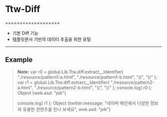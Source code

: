 # Ttw-Diff
===================

* 기본 Diff 기능
* 템플릿문서 기반의 데이터 추출을 위한 유틸

-------------
Example
-------------

> **Note:**
> var r0 = global.Lib.Ttw.diff.extract__Identifier( "./resource/pattern1-a.html", "./resource/pattern1-b.html", "((", "))" );
> var r1 = global.Lib.Ttw.diff.extract__Identifier( "./resource/pattern2-a.html", "./resource/pattern2-b.html", "((", "))" );
> console.log( r0 );
>	Object {web.asd: "job"}
>
> console.log( r1 );
>	Object {twitter.message: "네이버 메인에서 다양한 정보와 유용한 컨텐츠를 만나 보세요", web.asd: "job"}
>
